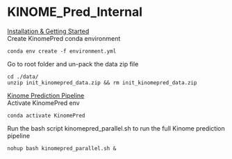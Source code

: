 # KINOME_Pred_Internal

[Installation & Getting Started](#installation) <br>
  Create KinomePred conda environment
  ```
  conda env create -f environment.yml
  ```
  Go to root folder and un-pack the data zip file
  ```
  cd ./data/
  unzip init_kinomepred_data.zip && rm init_kinomepred_data.zip
  ```

[Kinome Prediction Pipeline](#run_pipeline) <br>
Activate KinomePred env
```
conda activate KinomePred
```
Run the bash script kinomepred_parallel.sh to run the full Kinome prediction pipeline
```
nohup bash kinomepred_parallel.sh & 
```
